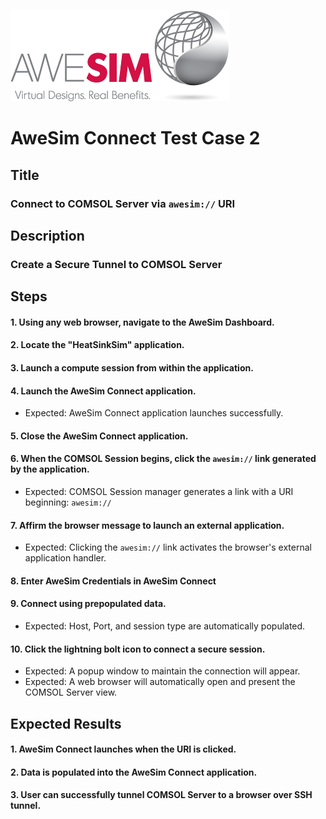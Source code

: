 ![AweSim](../img/awesim-small.png)

# AweSim Connect Test Case 2

## Title

### Connect to COMSOL Server via `awesim://` URI

## Description

### Create a Secure Tunnel to COMSOL Server

## Steps

#### 1. Using any web browser, navigate to the AweSim Dashboard.
#### 2. Locate the "HeatSinkSim" application.
#### 3. Launch a compute session from within the application.
#### 4. Launch the AweSim Connect application.

* Expected: AweSim Connect application launches successfully.

#### 5. Close the AweSim Connect application.
#### 6. When the COMSOL Session begins, click the `awesim://` link generated by the application.

* Expected: COMSOL Session manager generates a link with a URI beginning: `awesim://`

#### 7. Affirm the browser message to launch an external application.

* Expected: Clicking the `awesim://` link activates the browser's external application handler.

#### 8. Enter AweSim Credentials in AweSim Connect
#### 9. Connect using prepopulated data.

* Expected: Host, Port, and session type are automatically populated.

#### 10. Click the lightning bolt icon to connect a secure session.

* Expected: A popup window to maintain the connection will appear.
* Expected: A web browser will automatically open and present the COMSOL Server view.

## Expected Results

#### 1. AweSim Connect launches when the URI is clicked.
#### 2. Data is populated into the AweSim Connect application.
#### 3. User can successfully tunnel COMSOL Server to a browser over SSH tunnel.
